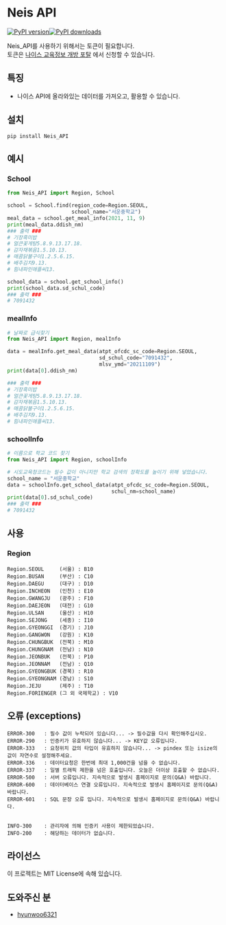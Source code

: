 # Neis API

[![PyPI version](https://badge.fury.io/py/Neis-API.svg)](https://badge.fury.io/py/Neis-API)<a href="https://pypi.org/project/Neis-API"><img src="https://img.shields.io/pypi/dm/Neis-API" alt="PyPI downloads"></a>

Neis_API를 사용하기 위해서는 토큰이 필요합니다.<br/>
토큰은 [나이스 교육정보 개방 포탈](https://open.neis.go.kr/portal/mainPage.do) 에서 신청할 수 있습니다.

## 특징

- 나이스 API에 올라와있는 데이터를 가져오고, 활용할 수 있습니다.

## 설치

```shell
pip install Neis_API
```

## 예시

### School
```python
from Neis_API import Region, School

school = School.find(region_code=Region.SEOUL,
                     school_name="서운중학교")
meal_data = school.get_meal_info(2021, 11, 9)
print(meal_data.ddish_nm)
### 출력 ###
# 기장흑미밥
# 얼큰꽃게탕5.8.9.13.17.18.
# 감자채볶음1.5.10.13.
# 매콤닭불구이1.2.5.6.15.
# 배추김치9.13.
# 힘내파인애플씨13.

school_data = school.get_school_info()
print(school_data.sd_schul_code)
### 출력 ###
# 7091432
```

### mealInfo
```python
# 날짜로 급식찾기
from Neis_API import Region, mealInfo

data = mealInfo.get_meal_data(atpt_ofcdc_sc_code=Region.SEOUL,
                              sd_schul_code="7091432",
                              mlsv_ymd="20211109")
print(data[0].ddish_nm)

### 출력 ###
# 기장흑미밥
# 얼큰꽃게탕5.8.9.13.17.18.
# 감자채볶음1.5.10.13.
# 매콤닭불구이1.2.5.6.15.
# 배추김치9.13.
# 힘내파인애플씨13.
```

### schoolInfo
```python
# 이름으로 학교 코드 찾기
from Neis_API import Region, schoolInfo

# 시도교육청코드는 필수 값이 아니지만 학교 검색의 정확도를 높이기 위해 넣었습니다.
school_name = "서운중학교"
data = schoolInfo.get_school_data(atpt_ofcdc_sc_code=Region.SEOUL,
                                  schul_nm=school_name)
print(data[0].sd_schul_code)
### 출력 ###
# 7091432
```

## 사용
### Region
```
Region.SEOUL     (서울) : B10
Region.BUSAN     (부산) : C10
Region.DAEGU     (대구) : D10
Region.INCHEON   (인천) : E10
Region.GWANGJU   (광주) : F10
Region.DAEJEON   (대전) : G10
Region.ULSAN     (울산) : H10
Region.SEJONG    (세종) : I10
Region.GYEONGGI  (경기) : J10
Region.GANGWON   (강원) : K10
Region.CHUNGBUK  (전북) : M10
Region.CHUNGNAM  (전남) : N10
Region.JEONBUK   (전북) : P10
Region.JEONNAM   (전남) : Q10
Region.GYEONGBUK (경북) : R10
Region.GYEONGNAM (경남) : S10
Region.JEJU      (제주) : T10
Region.FORIENGER (그 외 국제학교) : V10
```

## 오류 (exceptions)
```
ERROR-300   : 필수 값이 누락되어 있습니다... -> 필수값을 다시 확인해주십시오.
ERROR-290   : 인증키가 유효하지 않습니다... -> KEY값 오류입니다.
ERROR-333   : 요청위치 값의 타입이 유효하지 않습니다... -> pindex 또는 isize의 값이 자연수로 설정해주세요.
ERROR-336   : 데이터요청은 한번에 최대 1,000건을 넘을 수 없습니다.
ERROR-337   : 일별 트래픽 제한을 넘은 호출입니다. 오늘은 더이상 호출할 수 없습니다.
ERROR-500   : 서버 오류입니다. 지속적으로 발생시 홈페이지로 문의(Q&A) 바랍니다.
ERROR-600   : 데이터베이스 연결 오류입니다. 지속적으로 발생시 홈페이지로 문의(Q&A) 바랍니다.
ERROR-601   : SQL 문장 오류 입니다. 지속적으로 발생시 홈페이지로 문의(Q&A) 바랍니다.


INFO-300    : 관리자에 의해 인증키 사용이 제한되었습니다.
INFO-200    : 해당하는 데이터가 없습니다.
```

## 라이선스

이 프로젝트는 MIT License에 속해 있습니다.

## 도와주신 분

- [hyunwoo6321](https://github.com/hyunwoo6321)
